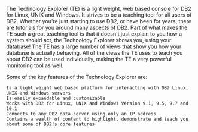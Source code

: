 The Technology Explorer (TE) is a light weight, web based console for DB2 for Linux, UNIX and Windows. 
It strives to be a teaching tool for all users of DB2. Whether you're just starting to use DB2, 
or have been for years, there are tutorials for you around many aspects of DB2. Part of what makes 
the TE such a great teaching tool is that it doesn't just explain to you how a system should act, 
the Technology Explorer shows you, using your database! The TE has a large number of views that 
show you how your database is actually behaving. All of the views the TE uses to teach you about 
DB2 can be used individually, making the TE a very powerful monitoring tool as well.

Some of the key features of the Technology Explorer are:

    Is a light weight web based platform for interacting with DB2 Linux, UNIX and Windows servers
    Is easily expandable and customizable
    Works with DB2 for Linux, UNIX and Windows Version 9.1, 9.5, 9.7 and 10.1
    Connects to any DB2 data server using only an IP address
    Contains a wealth of content to highlight, demonstrate and teach you about some of DB2's core features 